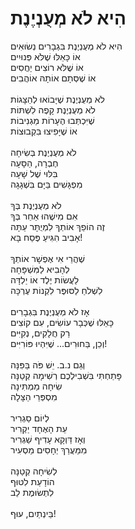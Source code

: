 # הִיא לֹא מְעֻנְיֶנֶת

הִיא לֹא מְעֻנְיֶנֶת בִּגְבָרִים נְשׂוּאִים\
אוֹ כָּאֵלּוּ שֶׁלֹּא פְּנוּיִים\
אוֹ שֶׁלֹּא רוֹצִים יַחֲסִים\
אוֹ שֶׁסְּתָם אוֹתָהּ אוֹהֲבִים\
\
לֹא מְעֻנְיֶנֶת שֶׁיָּבוֹאוּ לְהַצָּגוֹת\
לֹא מְעֻנְיֶנֶת קָפֶה לִשְׁתּוֹת\
שֶׁיִּכְתְּבוּ הֶעָרוֹת מַגְנִיבוֹת\
אוֹ שֶׁיָּפִיצוּ בִּקְבוּצוֹת\
\
לֹא מְעֻנְיֶנֶת בְּשִׂיחָה\
חֶבְרָה, הַסָּעָה\
בִּלּוּי שֶׁל שָׁעָה\
מִפְגָּשִׁים בַּיָּם בִּשְׁגָגָה\
\
לֹא מְעֻנְיֶנֶת בְּךָ\
אִם מִישֶׁהוּ אַחֵר בְּךָ\
זֶה הוֹפֵךְ אוֹתְךָ לִמְיֻתָּר עַתָּה\
אָבִיב הִגִּיעַ פֶּסַח בָּא!\
\
שֶׁהֲרֵי אִי אֶפְשָׁר אוֹתְךָ\
לְהָבִיא לַמִּשְׁפָּחָה\
לַעֲשׂוֹת יֶלֶד אוֹ יַלְדָּה\
לִשְׁלֹחַ לַסּוּפֶּר לִקְנוֹת עֶרְכָּה\
\
אָז לֹא מְעֻנְיֶנֶת בִּגְבָרִים\
כָּאֵלּוּ שֶׁכְּבָר עוֹשִׂים, עִם קוֹצִים\
רַק חֲלָקִים, נְקִיִּים\
וְכֵן, בַּחוּרִים... שֶׁיִּהְיוּ פּוֹרִיִּים!\
\
וְגַם נ.ב. יֵשׁ פֹּה בַּפִּנָּה\
פָּתַחְתִּי בִּשְׁבִילְכֶם רְשִׁימָה קְטַנָּה\
שִׂיחָה מַמְתִּינָה\
מִסְפְּרֵי הַצָּלָה\
\
לְיוֹם סַגְרִיר\
עֵת הָאֶחָד יַקְרִיר\
וְאָז דַּוְקָא עָדִיף שַׁגְרִיר\
מִמַּעֲרַךְ יְחָסִים מַסְעִיר\
\
לְשִׂיחָה קְטַנָּה\
הוֹדָעַת לִטּוּף\
לִתְשׂוּמֶת לֵב\
\
בֵּינְתַיִם, עוּף!
